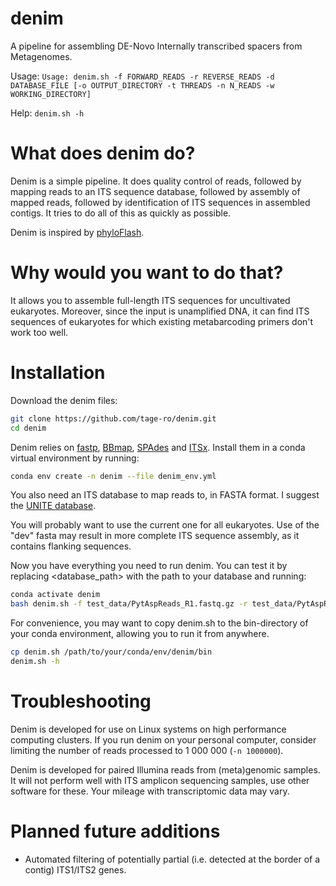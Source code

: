 # denim
A pipeline for assembling DE-Novo Internally transcribed spacers from Metagenomes.

Usage: `Usage: denim.sh -f FORWARD_READS -r REVERSE_READS -d DATABASE_FILE [-o OUTPUT_DIRECTORY -t THREADS -n N_READS -w WORKING_DIRECTORY]`

Help: `denim.sh -h`
# What does denim do?
Denim is a simple pipeline. It does quality control of reads, followed by mapping reads to an ITS sequence database, followed by assembly of mapped reads, followed by identification of ITS sequences in assembled contigs. It tries to do all of this as quickly as possible.

Denim is inspired by [phyloFlash](https://github.com/HRGV/phyloFlash).
# Why would you want to do that?

It allows you to assemble full-length ITS sequences for uncultivated eukaryotes. Moreover, since the input is unamplified DNA, it can find ITS sequences of eukaryotes for which existing metabarcoding primers don't work too well.

# Installation
Download the denim files:

```bash
git clone https://github.com/tage-ro/denim.git
cd denim
```

Denim relies on [fastp](https://github.com/OpenGene/fastp), [BBmap](https://archive.jgi.doe.gov/data-and-tools/software-tools/bbtools/), [SPAdes](https://github.com/ablab/spades) and [ITSx](https://microbiology.se/software/itsx/). Install them in a conda virtual environment by running:

```bash
conda env create -n denim --file denim_env.yml
```

You also need an ITS database to map reads to, in FASTA format. I suggest the [UNITE database](https://unite.ut.ee/repository.php).

You will probably want to use the current one for all eukaryotes. Use of the "dev" fasta may result in more complete ITS sequence assembly, as it contains flanking sequences.

Now you have everything you need to run denim. You can test it by replacing <database_path> with the path to your database and running:

```bash
conda activate denim
bash denim.sh -f test_data/PytAspReads_R1.fastq.gz -r test_data/PytAspReads_R2.fastq.gz -d <database_path> -o test_output

```

For convenience, you may want to copy denim.sh to the bin-directory of your conda environment, allowing you to run it from anywhere.

```bash
cp denim.sh /path/to/your/conda/env/denim/bin
denim.sh -h
```

# Troubleshooting
Denim is developed for use on Linux systems on high performance computing clusters. If you run denim on your personal computer, consider limiting the number of reads processed to 1 000 000 (`-n 1000000`).

Denim is developed for paired Illumina reads from (meta)genomic samples. It will not perform well with ITS amplicon sequencing samples, use other software for these. Your mileage with transcriptomic data may vary.

# Planned future additions
* Automated filtering of potentially partial (i.e. detected at the border of a contig) ITS1/ITS2 genes.
